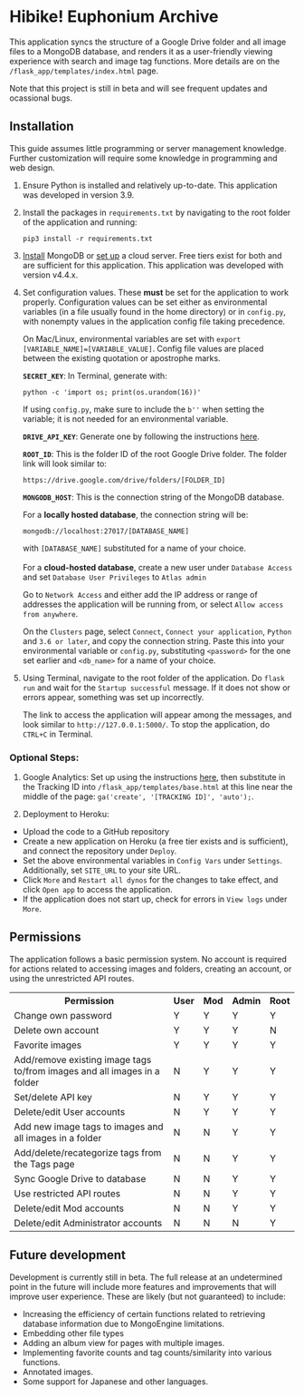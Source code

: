 # Hibike! Euphonium Archive

This application syncs the structure of a Google Drive folder and all image files to a MongoDB database, and renders it as a user-friendly viewing experience with search and image tag functions.  More details are on the `/flask_app/templates/index.html` page.

Note that this project is still in beta and will see frequent updates and ocassional bugs.

## Installation
This guide assumes little programming or server management knowledge.  Further customization will require some knowledge in programming and web design.

1. Ensure Python is installed and relatively up-to-date.  This application was developed in version 3.9.

2. Install the packages in `requirements.txt` by navigating to the root folder of the application and running:
    ```
    pip3 install -r requirements.txt
    ```

3. [Install](https://www.mongodb.com/try/download/community) MongoDB or [set up](https://www.mongodb.com/cloud/atlas) a cloud server.  Free tiers exist for both and are sufficient for this application.  This application was developed with version v4.4.x.

4. Set configuration values.  These **must** be set for the application to work properly.  Configuration values can be set either as environmental variables (in a file usually found in the home directory) or in `config.py`, with nonempty values in the application config file taking precedence.

    On Mac/Linux, environmental variables are set with `export [VARIABLE_NAME]=[VARIABLE_VALUE]`.  Config file values are placed between the existing quotation or apostrophe marks.

    **`SECRET_KEY`**: In Terminal, generate with:
    ```
    python -c 'import os; print(os.urandom(16))'
    ```
    If using `config.py`, make sure to include the `b''` when setting the variable; it is not needed for an environmental variable.

    **`DRIVE_API_KEY`**: Generate one by following the instructions [here](https://support.google.com/googleapi/answer/6158862).

    **`ROOT_ID`**: This is the folder ID of the root Google Drive folder.  The folder link will look similar to:
    ```
    https://drive.google.com/drive/folders/[FOLDER_ID]
    ```

    **`MONGODB_HOST`**: This is the connection string of the MongoDB database.
    
    For a **locally hosted database**, the connection string will be:
    ```
    mongodb://localhost:27017/[DATABASE_NAME]
    ```
    with `[DATABASE_NAME]` substituted for a name of your choice.
    <br><br>
    For a **cloud-hosted database**, create a new user under `Database Access` and set `Database User Privileges` to `Atlas admin`
    
    Go to `Network Access` and either add the IP address or range of addresses the application will be running from, or select `Allow access from anywhere`.
    
    On the `Clusters` page, select `Connect`, `Connect your application`, `Python` and `3.6 or later`, and copy the connection string.  Paste this into your environmental variable or `config.py`, substituting `<password>` for the one set earlier and `<db_name>` for a name of your choice.

5. Using Terminal, navigate to the root folder of the application.  Do `flask run` and wait for the `Startup successful` message.  If it does not show or errors appear, something was set up incorrectly.

    The link to access the application will appear among the messages, and look similar to `http://127.0.0.1:5000/`.  To stop the application, do `CTRL+C` in Terminal.

### Optional Steps:
1. Google Analytics: Set up using the instructions [here](https://support.google.com/analytics/answer/1008015?hl=en), then substitute in the Tracking ID into `/flask_app/templates/base.html` at this line near the middle of the page: `ga('create', '[TRACKING ID]', 'auto');`.

2. Deployment to Heroku:
* Upload the code to a GitHub repository
* Create a new application on Heroku (a free tier exists and is sufficient), and connect the repository under `Deploy`.
* Set the above environmental variables in `Config Vars` under `Settings`.  Additionally, set `SITE_URL` to your site URL.
* Click `More` and `Restart all dynos` for the changes to take effect, and click `Open app` to access the application.
* If the application does not start up, check for errors in `View logs` under `More`.

## Permissions

The application follows a basic permission system.  No account is required for actions related to accessing images and folders, creating an account, or using the unrestricted API routes.
<table>
<th width="60%">Permission</th>
<th width="10%">User</th>
<th width="10%">Mod</th>
<th width="10%">Admin</th>
<th width="10%">Root</th>
<tr>
<td>
Change own password
</td>
<td>Y</td><td>Y</td><td>Y</td><td>Y</td>
<tr>
<td>
Delete own account
</td>
<td>Y</td><td>Y</td><td>Y</td><td>N</td>
<tr>
<td>
Favorite images
</td>
<td>Y</td><td>Y</td><td>Y</td><td>Y</td>
</tr>
<tr>
<td>
Add/remove existing image tags to/from images and all images in a folder
</td>
<td>N</td><td>Y</td><td>Y</td><td>Y</td>
</tr>
<td>
Set/delete API key
</td>
<td>N</td><td>Y</td><td>Y</td><td>Y</td>
</tr>
<tr>
<td>
Delete/edit User accounts
</td>
<td>N</td><td>Y</td><td>Y</td><td>Y</td>
</tr>
<tr>
<td>
Add new image tags to images and all images in a folder
</td>
<td>N</td><td>N</td><td>Y</td><td>Y</td>
</tr>
<tr>
<td>
Add/delete/recategorize tags from the Tags page
</td>
<td>N</td><td>N</td><td>Y</td><td>Y</td>
</tr>
<tr>
<td>
Sync Google Drive to database
</td>
<td>N</td><td>N</td><td>Y</td><td>Y</td>
</tr>
<tr>
<td>
Use restricted API routes
</td>
<td>N</td><td>N</td><td>Y</td><td>Y</td>
</tr>
<tr>
<td>
Delete/edit Mod accounts
</td>
<td>N</td><td>N</td><td>Y</td><td>Y</td>
</tr>
<tr>
<td>
Delete/edit Administrator accounts
</td>
<td>N</td><td>N</td><td>N</td><td>Y</td>
</tr>
</table>

## Future development

Development is currently still in beta.  The full release at an undetermined point in the future will include more features and improvements that will improve user experience.  These are likely (but not guaranteed) to include:
* Increasing the efficiency of certain functions related to retrieving database information due to MongoEngine limitations.
* Embedding other file types
* Adding an album view for pages with multiple images.
* Implementing favorite counts and tag counts/similarity into various functions.
* Annotated images.
* Some support for Japanese and other languages.